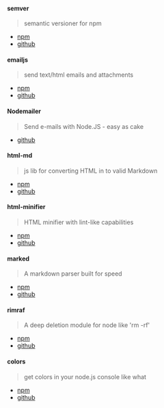 #### semver

> semantic versioner for npm

* [npm](https://www.npmjs.org/package/semver)
* [github](https://github.com/isaacs/node-semver) 


#### emailjs

> send text/html emails and attachments

* [npm](https://www.npmjs.org/package/emailjs)
* [github](https://github.com/eleith/emailjs)



#### Nodemailer

> Send e-mails with Node.JS - easy as cake

* [github](https://github.com/andris9/Nodemailer)



#### html-md

> js lib for converting HTML in to valid Markdown

* [npm](https://www.npmjs.org/package/html-md)
* [github](https://github.com/neocotic/html.md)


#### html-minifier

> HTML minifier with lint-like capabilities

* [npm](https://www.npmjs.org/package/html-minifier)
* [github](https://github.com/kangax/html-minifier)


#### marked

> A markdown parser built for speed

* [npm](https://www.npmjs.org/package/marked)
* [github](https://github.com/chjj/marked)


#### rimraf

> A deep deletion module for node like 'rm -rf'

* [npm](https://www.npmjs.org/package/rimraf)
* [github](https://github.com/isaacs/rimraf)


#### colors

> get colors in your node.js console like what

* [npm](https://www.npmjs.org/package/colors)
* [github](https://github.com/Marak/colors.js)



